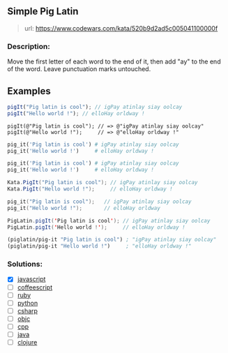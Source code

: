 ## Simple Pig Latin

> url: <https://www.codewars.com/kata/520b9d2ad5c005041100000f>

### Description:

Move the first letter of each word to the end of it, then add "ay" to the end of the word. Leave punctuation marks untouched.

## Examples

```javascript
pigIt("Pig latin is cool"); // igPay atinlay siay oolcay
pigIt("Hello world !"); // elloHay orldway !
```

```objc
pigIt(@"Pig latin is cool"); // => @"igPay atinlay siay oolcay"
pigIt(@"Hello world !");     // => @"elloHay orldway !"
```

```ruby
pig_it('Pig latin is cool') # igPay atinlay siay oolcay
pig_it('Hello world !')     # elloHay orldway !
```

```python
pig_it('Pig latin is cool') # igPay atinlay siay oolcay
pig_it('Hello world !')     # elloHay orldway !
```

```csharp
Kata.PigIt("Pig latin is cool"); // igPay atinlay siay oolcay
Kata.PigIt("Hello world !");     // elloHay orldway !
```

```C++
pig_it("Pig latin is cool");   // igPay atinlay siay oolcay
pig_it("Hello world !");       // elloHay orldway
```

```Java
PigLatin.pigIt('Pig latin is cool'); // igPay atinlay siay oolcay
PigLatin.pigIt('Hello world !');     // elloHay orldway !
```

```clojure
(piglatin/pig-it "Pig latin is cool") ; "igPay atinlay siay oolcay"
(piglatin/pig-it "Hello world !")     ; "elloHay orldway !"
```

### Solutions:

- [x] [javascript](./01-solution.js)
- [ ] [coffeescript]()
- [ ] [ruby]()
- [ ] [python]()
- [ ] [csharp]()
- [ ] [objc]()
- [ ] [cpp]()
- [ ] [java]()
- [ ] [clojure]()
